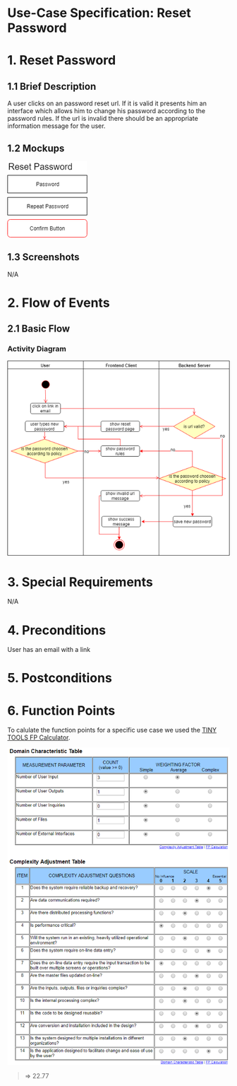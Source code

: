 # Use-Case Specification: Reset Password

# 1. Reset Password

## 1.1 Brief Description
A user clicks on an password reset url. If it is valid it presents him an interface which allows him to change his password according to the password rules.
If the url is invalid there should be an appropriate information message for the user.

## 1.2 Mockups

![reset_password](../Mockups/reset_password.png)

## 1.3 Screenshots

N/A

# 2. Flow of Events

## 2.1 Basic Flow

### Activity Diagram
![Activity Diagram](../ActivityDiagrams/reset_password.png)

# 3. Special Requirements

N/A

# 4. Preconditions

User has an email with a link

# 5. Postconditions

# 6. Function Points

To calulate the function points for a specific use case we used the [TINY TOOLS FP Calculator](http://groups.umd.umich.edu/cis/course.des/cis525/js/f00/harvey/FP_Calc.html).

![domain table](../FunctionPoints/resetPassword.png)

> => 22.77
